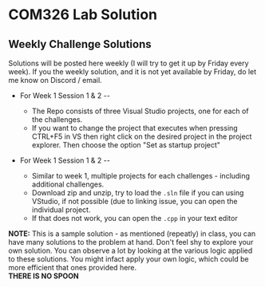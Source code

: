 # COM326 Lab Solution
## Weekly Challenge Solutions

Solutions will be posted here weekly (I will try to get it up by Friday every week). If you the weekly solution, and it is not yet available by Friday, do let me know on Discord / email.

+ For Week 1 Session 1 & 2 --
  + The Repo consists of three Visual Studio projects, one for each of the challenges.
  + If you want to change the project that executes when pressing CTRL+F5 in VS then right click on the desired project in the project      explorer. Then choose the option "Set as startup project"

+ For Week 1 Session 1 & 2 --
  + Similar to week 1, multiple projects for each challenges - including additional challenges.  
  + Download zip and unzip, try to load the `.sln` file if you can using VStudio, if not possible (due to linking issue, you can open the individual project.
  + If that does not work, you can open the `.cpp` in your text editor  

__NOTE:__ This is a sample solution - as mentioned (repeatly) in class, you can have many solutions to the problem at hand. Don't feel shy to explore your own solution. You can observe a lot by looking at the various logic applied to these solutions. You might infact apply your own logic, which could be more efficient that ones provided here.  
__THERE IS NO SPOON__

